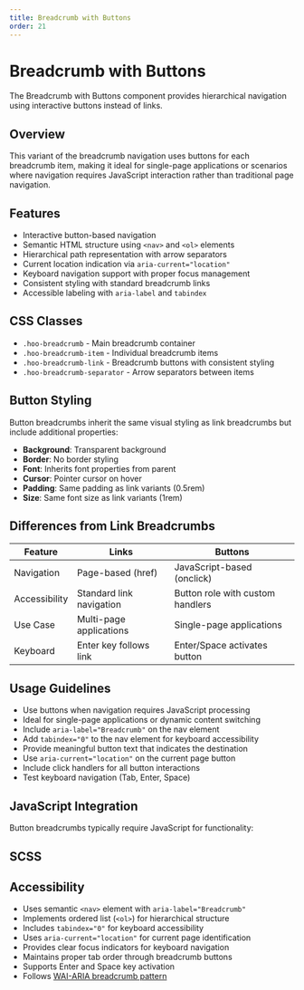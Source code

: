 ```yaml
---
title: Breadcrumb with Buttons
order: 21
---
```


# Breadcrumb with Buttons

The Breadcrumb with Buttons component provides hierarchical navigation using interactive buttons instead of links.

## Overview

This variant of the breadcrumb navigation uses buttons for each breadcrumb item, making it ideal for single-page applications or scenarios where navigation requires JavaScript interaction rather than traditional page navigation.

## Features

- Interactive button-based navigation
- Semantic HTML structure using `<nav>` and `<ol>` elements
- Hierarchical path representation with arrow separators
- Current location indication via `aria-current="location"`
- Keyboard navigation support with proper focus management
- Consistent styling with standard breadcrumb links
- Accessible labeling with `aria-label` and `tabindex`

## CSS Classes

- `.hoo-breadcrumb` - Main breadcrumb container
- `.hoo-breadcrumb-item` - Individual breadcrumb items
- `.hoo-breadcrumb-link` - Breadcrumb buttons with consistent styling
- `.hoo-breadcrumb-separator` - Arrow separators between items

## Button Styling

Button breadcrumbs inherit the same visual styling as link breadcrumbs but include additional properties:

- **Background**: Transparent background
- **Border**: No border styling
- **Font**: Inherits font properties from parent
- **Cursor**: Pointer cursor on hover
- **Padding**: Same padding as link variants (0.5rem)
- **Size**: Same font size as link variants (1rem)

## Differences from Link Breadcrumbs

| Feature | Links | Buttons |
|---------|--------|---------|
| Navigation | Page-based (href) | JavaScript-based (onclick) |
| Accessibility | Standard link navigation | Button role with custom handlers |
| Use Case | Multi-page applications | Single-page applications |
| Keyboard | Enter key follows link | Enter/Space activates button |

## Usage Guidelines

- Use buttons when navigation requires JavaScript processing
- Ideal for single-page applications or dynamic content switching
- Include `aria-label="Breadcrumb"` on the nav element
- Add `tabindex="0"` to the nav element for keyboard accessibility
- Provide meaningful button text that indicates the destination
- Use `aria-current="location"` on the current page button
- Include click handlers for all button interactions
- Test keyboard navigation (Tab, Enter, Space)

## JavaScript Integration

Button breadcrumbs typically require JavaScript for functionality:

## SCSS

## Accessibility

- Uses semantic `<nav>` element with `aria-label="Breadcrumb"`
- Implements ordered list (`<ol>`) for hierarchical structure
- Includes `tabindex="0"` for keyboard accessibility
- Uses `aria-current="location"` for current page identification
- Provides clear focus indicators for keyboard navigation
- Maintains proper tab order through breadcrumb buttons
- Supports Enter and Space key activation
- Follows [WAI-ARIA breadcrumb pattern](https://www.w3.org/TR/wai-aria-practices-1.1/examples/breadcrumb/index.html)
